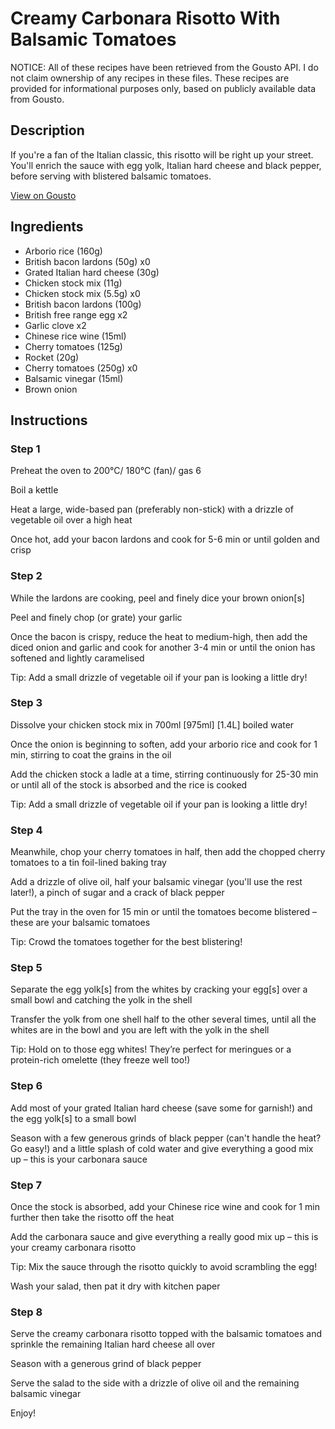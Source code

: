 # Creamy Carbonara Risotto With Balsamic Tomatoes

NOTICE: All of these recipes have been retrieved from the Gousto API. I do not claim ownership of any recipes in these files. These recipes are provided for informational purposes only, based on publicly available data from Gousto.

## Description

If you're a fan of the Italian classic, this risotto will be right up your street. You'll enrich the sauce with egg yolk, Italian hard cheese and black pepper, before serving with blistered balsamic tomatoes.

[View on Gousto](https://www.gousto.co.uk/recipes/cookbook/creamy-carbonara-risotto-with-balsamic-tomatoes)

## Ingredients

- Arborio rice (160g)
- British bacon lardons (50g) x0
- Grated Italian hard cheese (30g)
- Chicken stock mix (11g)
- Chicken stock mix (5.5g) x0
- British bacon lardons (100g)
- British free range egg x2
- Garlic clove x2
- Chinese rice wine (15ml)
- Cherry tomatoes (125g)
- Rocket (20g)
- Cherry tomatoes (250g) x0
- Balsamic vinegar (15ml)
- Brown onion

## Instructions


### Step 1

Preheat the oven to 200°C/ 180°C (fan)/ gas 6

Boil a kettle

Heat a large, wide-based pan (preferably non-stick) with a drizzle of vegetable oil over a high heat

Once hot, add your bacon lardons and cook for 5-6 min or until golden and crisp


### Step 2

While the lardons are cooking, peel and finely dice your brown onion[s]

Peel and finely chop (or grate) your garlic

Once the bacon is crispy, reduce the heat to medium-high, then add the diced onion and garlic and cook for another 3-4 min or until the onion has softened and lightly caramelised

Tip: Add a small drizzle of vegetable oil if your pan is looking a little dry!


### Step 3

Dissolve your chicken stock mix in 700ml <span class="text-purple">[975ml]</span> <span class="text-danger">[1.4L]</span> boiled water

Once the onion is beginning to soften, add your arborio rice and cook for 1 min, stirring to coat the grains in the oil

Add the chicken stock a ladle at a time, stirring continuously for 25-30 min or until all of the stock is absorbed and the rice is cooked

Tip: Add a small drizzle of vegetable oil if your pan is looking a little dry!


### Step 4

Meanwhile, chop your cherry tomatoes in half, then add the chopped cherry tomatoes to a tin foil-lined baking tray

Add a drizzle of olive oil, half your balsamic vinegar (you'll use the rest later!), a pinch of sugar and a crack of black pepper

Put the tray in the oven for 15 min or until the tomatoes become blistered – these are your balsamic tomatoes

Tip: Crowd the tomatoes together for the best blistering!


### Step 5

Separate the egg yolk[s] from the whites by cracking your egg[s] over a small bowl and catching the yolk in the shell

Transfer the yolk from one shell half to the other several times, until all the whites are in the bowl and you are left with the yolk in the shell

Tip: Hold on to those egg whites! They’re perfect for meringues or a protein-rich omelette (they freeze well too!)


### Step 6

Add most of your grated Italian hard cheese (save some for garnish!) and the egg yolk[s] to a small bowl

Season with a few generous grinds of black pepper (can't handle the heat? Go easy!) and a little splash of cold water and give everything a good mix up – this is your carbonara sauce


### Step 7

Once the stock is absorbed, add your Chinese rice wine and cook for 1 min further then take the risotto off the heat

Add the carbonara sauce and give everything a really good mix up – this is your creamy carbonara risotto

Tip: Mix the sauce through the risotto quickly to avoid scrambling the egg!

Wash your salad, then pat it dry with kitchen paper

### Step 8

Serve the creamy carbonara risotto topped with the balsamic tomatoes and sprinkle the remaining Italian hard cheese all over

Season with a generous grind of black pepper

Serve the salad to the side with a drizzle of olive oil and the remaining balsamic vinegar

Enjoy!

